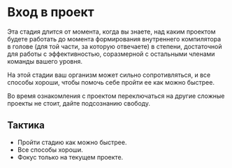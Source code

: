 # Вход в&nbsp;проект

Эта стадия длится от&nbsp;момента, когда вы&nbsp;знаете, над каким проектом будете работать до&nbsp;момента
формирования внутреннего компилятора в&nbsp;голове (для той части, за&nbsp;которую отвечаете) в&nbsp;степени, достаточной для работы с&nbsp;эффективностью, соразмерной с&nbsp;остальными членами команды вашего уровня.

На&nbsp;этой стадии ваш организм может сильно сопротивляться, и&nbsp;все способы хороши, чтобы помочь себе пройти ее&nbsp;как можно быстрее.

Во&nbsp;время ознакомления с&nbsp;проектом переключаться на&nbsp;другие сложные проекты не&nbsp;стоит, дайте подсознанию свободу.

## Тактика

* Пройти стадию как можно быстрее.
* Все способы хороши.
* Фокус только на&nbsp;текущем проекте.
